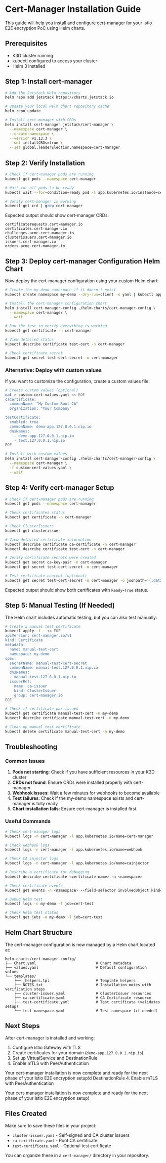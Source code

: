# Cert-Manager Installation Guide

This guide will help you install and configure cert-manager for your Istio E2E encryption PoC using Helm charts.

## Prerequisites

- K3D cluster running
- kubectl configured to access your cluster
- Helm 3 installed

## Step 1: Install cert-manager

```bash
# Add the Jetstack Helm repository
helm repo add jetstack https://charts.jetstack.io

# Update your local Helm chart repository cache
helm repo update

# Install cert-manager with CRDs
helm install cert-manager jetstack/cert-manager \
  --namespace cert-manager \
  --create-namespace \
  --version v1.13.3 \
  --set installCRDs=true \
  --set global.leaderElection.namespace=cert-manager
```

## Step 2: Verify Installation

```bash
# Check if cert-manager pods are running
kubectl get pods --namespace cert-manager

# Wait for all pods to be ready
kubectl wait --for=condition=ready pod -l app.kubernetes.io/instance=cert-manager -n cert-manager --timeout=300s

# Verify cert-manager is working
kubectl get crd | grep cert-manager
```

Expected output should show cert-manager CRDs:
```
certificaterequests.cert-manager.io
certificates.cert-manager.io
challenges.acme.cert-manager.io
clusterissuers.cert-manager.io
issuers.cert-manager.io
orders.acme.cert-manager.io
```

## Step 3: Deploy cert-manager Configuration Helm Chart

Now deploy the cert-manager configuration using your custom Helm chart:

```bash
# Create the my-demo namespace if it doesn't exist
kubectl create namespace my-demo --dry-run=client -o yaml | kubectl apply -f -

# Install the cert-manager configuration chart
helm install cert-manager-config ./helm-charts/cert-manager-config \
  --namespace cert-manager \
  --wait

# Run the test to verify everything is working
kubectl get certificate -n cert-manager

# View detailed status
kubectl describe certificate test-cert -n cert-manager

# Check certificate secret
kubectl get secret test-cert-secret -n cert-manager
```

### Alternative: Deploy with custom values

If you want to customize the configuration, create a custom values file:

```bash
# Create custom values (optional)
cat > custom-cert-values.yaml << EOF
caCertificate:
  commonName: "My Custom Root CA"
  organization: "Your Company"

testCertificate:
  enabled: true
  commonName: demo-app.127.0.0.1.nip.io
  dnsNames:
    - demo-app.127.0.0.1.nip.io
    - test.127.0.0.1.nip.io
EOF

# Install with custom values
helm install cert-manager-config ./helm-charts/cert-manager-config \
  --namespace cert-manager \
  -f custom-cert-values.yaml \
  --wait
```

## Step 4: Verify cert-manager Setup

```bash
# Check if cert-manager pods are running
kubectl get pods --namespace cert-manager

# Check certificates status
kubectl get certificate -n cert-manager

# Check ClusterIssuers
kubectl get clusterissuer

# View detailed certificate information
kubectl describe certificate ca-certificate -n cert-manager
kubectl describe certificate test-cert -n cert-manager

# Verify certificate secrets were created
kubectl get secret ca-key-pair -n cert-manager
kubectl get secret test-cert-secret -n cert-manager

# Test certificate content (optional)
kubectl get secret test-cert-secret -n cert-manager -o jsonpath='{.data.tls\.crt}' | base64 -d | openssl x509 -noout -text | head -20
```

Expected output should show both certificates with `Ready=True` status.

## Step 5: Manual Testing (If Needed)

The Helm chart includes automatic testing, but you can also test manually:

```bash
# Create a manual test certificate
kubectl apply -f - << EOF
apiVersion: cert-manager.io/v1
kind: Certificate
metadata:
  name: manual-test-cert
  namespace: my-demo
spec:
  secretName: manual-test-cert-secret
  commonName: manual-test.127.0.0.1.nip.io
  dnsNames:
  - manual-test.127.0.0.1.nip.io
  issuerRef:
    name: ca-issuer
    kind: ClusterIssuer
    group: cert-manager.io
EOF

# Check if certificate was issued
kubectl get certificate manual-test-cert -n my-demo
kubectl describe certificate manual-test-cert -n my-demo

# Clean up manual test certificate
kubectl delete certificate manual-test-cert -n my-demo
```

## Troubleshooting

### Common Issues

1. **Pods not starting**: Check if you have sufficient resources in your K3D cluster
2. **CRDs not found**: Ensure CRDs were installed properly with cert-manager
3. **Webhook issues**: Wait a few minutes for webhooks to become available
4. **Test failures**: Check if the my-demo namespace exists and cert-manager is fully ready
5. **Chart installation fails**: Ensure cert-manager is installed first

### Useful Commands

```bash
# Check cert-manager logs
kubectl logs -n cert-manager -l app.kubernetes.io/name=cert-manager

# Check webhook logs
kubectl logs -n cert-manager -l app.kubernetes.io/name=webhook

# Check CA injector logs
kubectl logs -n cert-manager -l app.kubernetes.io/name=cainjector

# Describe a certificate for debugging
kubectl describe certificate <certificate-name> -n <namespace>

# Check certificate events
kubectl get events -n <namespace> --field-selector involvedObject.kind=Certificate

# Debug Helm test
kubectl logs -n my-demo -l job=cert-test

# Check Helm test status
kubectl get jobs -n my-demo -l job=cert-test
```

## Helm Chart Structure

The cert-manager configuration is now managed by a Helm chart located at:
```
helm-charts/cert-manager-config/
├── Chart.yaml                           # Chart metadata
├── values.yaml                          # Default configuration values
└── templates/
    ├── _helpers.tpl                     # Template helpers
    ├── NOTES.txt                        # Installation notes with verification steps
    ├── cluster-issuer.yaml              # ClusterIssuer resources
    ├── ca-certificate.yaml              # CA Certificate resource
    ├── test-certificate.yaml            # Test certificate (validates setup)
    └── test-namespace.yaml              # Test namespace (if needed)
```

## Next Steps

After cert-manager is installed and working:

1. Configure Istio Gateway with TLS
2. Create certificates for your domain (`demo-app.127.0.0.1.nip.io`)
3. Set up VirtualService and DestinationRule
4. Enable mTLS with PeerAuthentication

Your cert-manager installation is now complete and ready for the next phase of your Istio E2E encryption setup!d DestinationRule
4. Enable mTLS with PeerAuthentication

Your cert-manager installation is now complete and ready for the next phase of your Istio E2E encryption setup!

## Files Created

Make sure to save these files in your project:
- `cluster-issuer.yaml` - Self-signed and CA cluster issuers
- `ca-certificate.yaml` - Root CA certificate
- `test-certificate.yaml` - Optional test certificate

You can organize these in a `cert-manager/` directory in your repository.